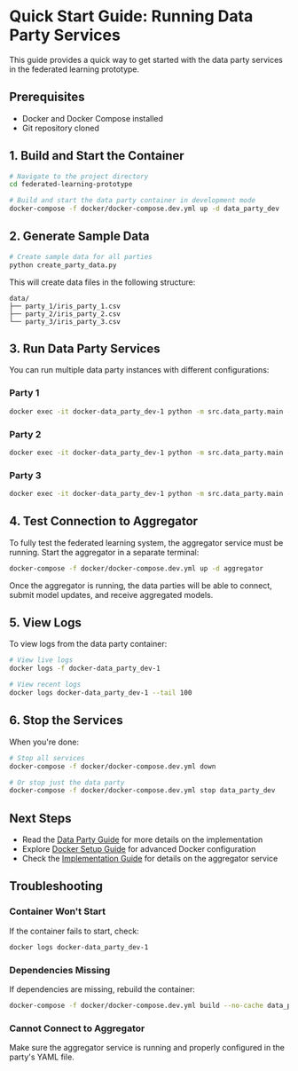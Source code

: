 # Quick Start Guide: Running Data Party Services

This guide provides a quick way to get started with the data party services in the federated learning prototype.

## Prerequisites

- Docker and Docker Compose installed
- Git repository cloned

## 1. Build and Start the Container

```bash
# Navigate to the project directory
cd federated-learning-prototype

# Build and start the data party container in development mode
docker-compose -f docker/docker-compose.dev.yml up -d data_party_dev
```

## 2. Generate Sample Data

```bash
# Create sample data for all parties
python create_party_data.py
```

This will create data files in the following structure:
```
data/
├── party_1/iris_party_1.csv
├── party_2/iris_party_2.csv
└── party_3/iris_party_3.csv
```

## 3. Run Data Party Services

You can run multiple data party instances with different configurations:

### Party 1
```bash
docker exec -it docker-data_party_dev-1 python -m src.data_party.main --config /app/config/party_1.yaml --party-id 1
```

### Party 2
```bash
docker exec -it docker-data_party_dev-1 python -m src.data_party.main --config /app/config/party_2.yaml --party-id 2
```

### Party 3
```bash
docker exec -it docker-data_party_dev-1 python -m src.data_party.main --config /app/config/party_3.yaml --party-id 3
```

## 4. Test Connection to Aggregator

To fully test the federated learning system, the aggregator service must be running. Start the aggregator in a separate terminal:

```bash
docker-compose -f docker/docker-compose.dev.yml up -d aggregator
```

Once the aggregator is running, the data parties will be able to connect, submit model updates, and receive aggregated models.

## 5. View Logs

To view logs from the data party container:

```bash
# View live logs
docker logs -f docker-data_party_dev-1

# View recent logs
docker logs docker-data_party_dev-1 --tail 100
```

## 6. Stop the Services

When you're done:

```bash
# Stop all services
docker-compose -f docker/docker-compose.dev.yml down

# Or stop just the data party
docker-compose -f docker/docker-compose.dev.yml stop data_party_dev
```

## Next Steps

- Read the [Data Party Guide](data_party_guide.md) for more details on the implementation
- Explore [Docker Setup Guide](docker_setup_guide.md) for advanced Docker configuration
- Check the [Implementation Guide](implementation_guide.md) for details on the aggregator service

## Troubleshooting

### Container Won't Start
If the container fails to start, check:
```bash
docker logs docker-data_party_dev-1
```

### Dependencies Missing
If dependencies are missing, rebuild the container:
```bash
docker-compose -f docker/docker-compose.dev.yml build --no-cache data_party_dev
```

### Cannot Connect to Aggregator
Make sure the aggregator service is running and properly configured in the party's YAML file.
